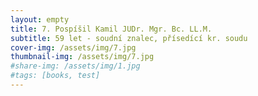 ```yaml
---
layout: empty
title: 7. Pospíšil Kamil JUDr. Mgr. Bc. LL.M.
subtitle: 59 let - soudní znalec, přísedící kr. soudu
cover-img: /assets/img/7.jpg
thumbnail-img: /assets/img/7.jpg
#share-img: /assets/img/1.jpg
#tags: [books, test]
---
```

